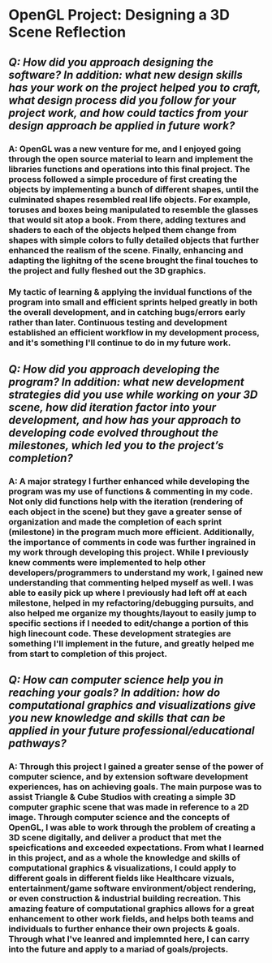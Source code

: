 # OpenGL Project: Designing a 3D Scene Reflection

## _Q: How did you approach designing the software? In addition: what new design skills has your work on the project helped you to craft, what design process did you follow for your project work, and how could tactics from your design approach be applied in future work?_ ##

### A: OpenGL was a new venture for me, and I enjoyed going through the open source material to learn and implement the libraries functions and operations into this final project. The process followed a simple procedure of first creating the objects by implementing a bunch of different shapes, until the culminated shapes resembled real life objects. For example, toruses and boxes being manipulated to resemble the glasses that would sit atop a book. From there, adding textures and shaders to each of the objects helped them change from shapes with simple colors to fully detailed objects that further enhanced the realism of the scene. Finally, enhancing and adapting the lighitng of the scene brought the final touches to the project and fully fleshed out the 3D graphics.
### My tactic of learning & applying the invidual functions of the program into small and efficient sprints helped greatly in both the overall development, and in catching bugs/errors early rather than later. Continuous testing and development established an efficient workflow in my development process, and it's something I'll continue to do in my future work.

## _Q: How did you approach developing the program? In addition: what new development strategies did you use while working on your 3D scene, how did iteration factor into your development, and how has your approach to developing code evolved throughout the milestones, which led you to the project’s completion?_ ##

### A: A major strategy I further enhanced while developing the program was my use of functions & commenting in my code. Not only did functions help with the iteration (rendering of each object in the scene) but they gave a greater sense of organization and made the completion of each sprint (milestone) in the program much more efficient. Additionally, the importance of comments in code was further ingrained in my work through developing this project. While I previously knew comments were implemented to help other developers/programmers to understand my work, I gained new understanding that commenting helped myself as well. I was able to easily pick up where I previously had left off at each milestone, helped in my refactoring/debugging pursuits, and also helped me organize my thoughts/layout to easily jump to specific sections if I needed to edit/change a portion of this high linecount code. These development strategies are something I'll implement in the future, and greatly helped me from start to completion of this project.

## _Q: How can computer science help you in reaching your goals? In addition: how do computational graphics and visualizations give you new knowledge and skills that can be applied in your future professional/educational pathways?_ ##

### A: Through this project I gained a greater sense of the power of computer science, and by extension software development experiences, has on achieving goals. The main purpose was to assist Triangle & Cube Studios with creating a simple 3D computer graphic scene that was made in reference to a 2D image. Through computer science and the concepts of OpenGL, I was able to work through the problem of creating a 3D scene digitally, and deliver a product that met the speicfications and exceeded expectations. From what I learned in this project, and as a whole the knowledge and skills of computational graphics & visualizations, I could apply to different goals in different fields like Healthcare vizuals, entertainment/game software environment/object rendering, or even construction & industrial building recreation. This amazing feature of computational graphics allows for a great enhancement to other work fields, and helps both teams and individuals to further enhance their own projects & goals. Through what I've leanred and implemnted here, I can carry into the future and apply to a mariad of goals/projects.
